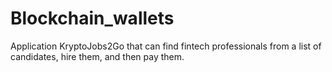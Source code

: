 # Blockchain_wallets
Application KryptoJobs2Go that can find fintech professionals from a list of candidates, hire them, and then pay them. 
